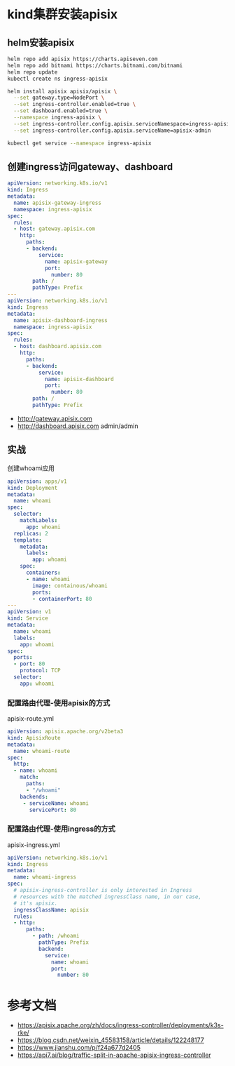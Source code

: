 # kind集群安装apisix

## helm安装apisix

```bash
helm repo add apisix https://charts.apiseven.com
helm repo add bitnami https://charts.bitnami.com/bitnami
helm repo update
kubectl create ns ingress-apisix

helm install apisix apisix/apisix \
  --set gateway.type=NodePort \
  --set ingress-controller.enabled=true \
  --set dashboard.enabled=true \
  --namespace ingress-apisix \
  --set ingress-controller.config.apisix.serviceNamespace=ingress-apisix \
  --set ingress-controller.config.apisix.serviceName=apisix-admin

kubectl get service --namespace ingress-apisix
```

## 创建ingress访问gateway、dashboard

```yaml
apiVersion: networking.k8s.io/v1
kind: Ingress
metadata:
  name: apisix-gateway-ingress
  namespace: ingress-apisix
spec:
  rules:
  - host: gateway.apisix.com
    http:
      paths:
      - backend:
          service:
            name: apisix-gateway
            port:
              number: 80
        path: /
        pathType: Prefix
---
apiVersion: networking.k8s.io/v1
kind: Ingress
metadata:
  name: apisix-dashboard-ingress
  namespace: ingress-apisix
spec:
  rules:
  - host: dashboard.apisix.com
    http:
      paths:
      - backend:
          service:
            name: apisix-dashboard
            port:
              number: 80
        path: /
        pathType: Prefix
```

* http://gateway.apisix.com
* http://dashboard.apisix.com admin/admin

## 实战

创建whoami应用

```yaml
apiVersion: apps/v1
kind: Deployment
metadata:
  name: whoami
spec:
  selector:
    matchLabels:
      app: whoami
  replicas: 2
  template:
    metadata:
      labels:
        app: whoami
    spec:
      containers:
      - name: whoami
        image: containous/whoami
        ports:
        - containerPort: 80
---
apiVersion: v1
kind: Service
metadata:
  name: whoami
  labels:
    app: whoami
spec:
  ports:
  - port: 80
    protocol: TCP
  selector:
    app: whoami
```

### 配置路由代理-使用apisix的方式

apisix-route.yml

```yaml
apiVersion: apisix.apache.org/v2beta3
kind: ApisixRoute
metadata:
  name: whoami-route
spec:
  http:
  - name: whoami
    match:
      paths:
      - "/whoami"
    backends:
     - serviceName: whoami
       servicePort: 80
```

### 配置路由代理-使用ingress的方式

apisix-ingress.yml

```yaml
apiVersion: networking.k8s.io/v1
kind: Ingress
metadata:
  name: whoami-ingress
spec:
  # apisix-ingress-controller is only interested in Ingress
  # resources with the matched ingressClass name, in our case,
  # it's apisix.
  ingressClassName: apisix
  rules:
  - http:
      paths:
        - path: /whoami
          pathType: Prefix
          backend:
            service:
              name: whoami
              port:
                number: 80
```

# 参考文档

* https://apisix.apache.org/zh/docs/ingress-controller/deployments/k3s-rke/
* https://blog.csdn.net/weixin_45583158/article/details/122248177
* https://www.jianshu.com/p/f24a677d2405
* https://api7.ai/blog/traffic-split-in-apache-apisix-ingress-controller
